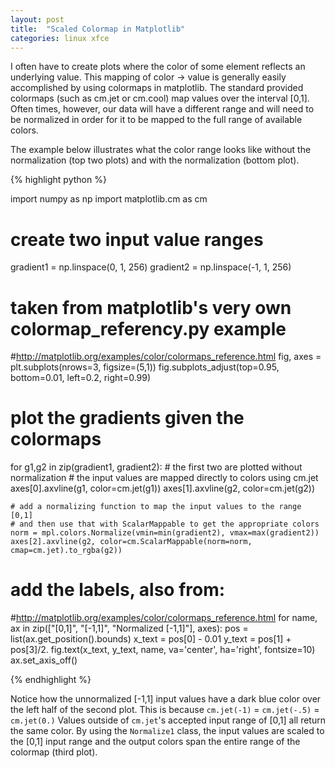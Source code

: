 ```yaml
---
layout: post
title:  "Scaled Colormap in Matplotlib"
categories: linux xfce
---
```


I often have to create plots where the color of some element reflects an
underlying value. This mapping of color -> value is generally easily
accomplished by using colormaps in matplotlib. The standard provided colormaps
(such as cm.jet or cm.cool) map values over the interval [0,1].  Often times,
however, our data will have a different range and will need to be normalized in
order for it to be mapped to the full range of available colors.

The example below illustrates what the color range looks like without the
normalization (top two plots) and with the normalization (bottom plot).

{% highlight python %}

import numpy as np
import matplotlib.cm as cm

# create two input value ranges
gradient1 = np.linspace(0, 1, 256)
gradient2 = np.linspace(-1, 1, 256)

# taken from matplotlib's very own colormap_referency.py example
#http://matplotlib.org/examples/color/colormaps_reference.html
fig, axes = plt.subplots(nrows=3, figsize=(5,1))
fig.subplots_adjust(top=0.95, bottom=0.01, left=0.2, right=0.99)

# plot the gradients given the colormaps
for g1,g2 in zip(gradient1, gradient2):
    # the first two are plotted without normalization
    # the input values are mapped directly to colors using cm.jet
    axes[0].axvline(g1, color=cm.jet(g1))
    axes[1].axvline(g2, color=cm.jet(g2))
    
    # add a normalizing function to map the input values to the range [0,1]
    # and then use that with ScalarMappable to get the appropriate colors
    norm = mpl.colors.Normalize(vmin=min(gradient2), vmax=max(gradient2))
    axes[2].axvline(g2, color=cm.ScalarMappable(norm=norm, cmap=cm.jet).to_rgba(g2))

# add the labels, also from:
#http://matplotlib.org/examples/color/colormaps_reference.html
for name, ax in zip(["[0,1]", "[-1,1]", "Normalized [-1,1]"], axes):
    pos = list(ax.get_position().bounds)
    x_text = pos[0] - 0.01
    y_text = pos[1] + pos[3]/2.
    fig.text(x_text, y_text, name, va='center', ha='right', fontsize=10)
    ax.set_axis_off()

{% endhighlight %}

Notice how the unnormalized [-1,1] input values have a dark blue color over the
left half of the second plot. This is because `cm.jet(-1)` = `cm.jet(-.5)` =
`cm.jet(0.)` Values outside of `cm.jet`'s accepted input range of [0,1] all
return the same color. By using the `Normalize1` class, the input values are
scaled to the [0,1] input range and the output colors span the entire range of
the colormap (third plot).
